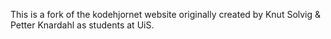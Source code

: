 This is a fork of the kodehjornet website originally created by Knut Solvig & Petter Knardahl as students at UiS.
